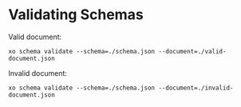# Validating Schemas

Valid document:

```shell
xo schema validate --schema=./schema.json --document=./valid-document.json
```

Invalid document:

```shell
xo schema validate --schema=./schema.json --document=./invalid-document.json
```
